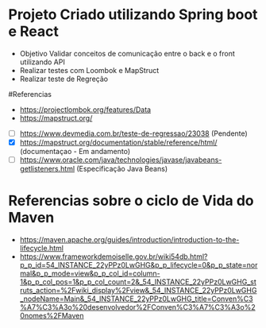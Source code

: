 # Projeto Criado utilizando  Spring boot e React  
- Objetivo Validar conceitos de comunicação  entre o back e o front utilizando API
- Realizar testes com Loombok e MapStruct
- Realizar teste de Regreção


#Referencias
- https://projectlombok.org/features/Data
- https://mapstruct.org/


- [ ] https://www.devmedia.com.br/teste-de-regressao/23038 (Pendente)
- [x] https://mapstruct.org/documentation/stable/reference/html/ (documentaçao - Em andamento)
- [ ] https://www.oracle.com/java/technologies/javase/javabeans-getlisteners.html (Especificação Java Beans)

# Referencias sobre o ciclo de Vida do Maven

- https://maven.apache.org/guides/introduction/introduction-to-the-lifecycle.html
- https://www.frameworkdemoiselle.gov.br/wiki54db.html?p_p_id=54_INSTANCE_22yPPz0LwGHG&p_p_lifecycle=0&p_p_state=normal&p_p_mode=view&p_p_col_id=column-1&p_p_col_pos=1&p_p_col_count=2&_54_INSTANCE_22yPPz0LwGHG_struts_action=%2Fwiki_display%2Fview&_54_INSTANCE_22yPPz0LwGHG_nodeName=Main&_54_INSTANCE_22yPPz0LwGHG_title=Conven%C3%A7%C3%A3o%20desenvolvedor%2FConven%C3%A7%C3%A3o%20nomes%2FMaven

